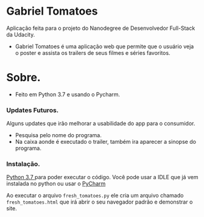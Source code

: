 # Gabriel Tomatoes

Aplicação feita para o projeto do Nanodegree de Desenvolvedor Full-Stack da Udacity.

  - Gabriel Tomatoes é uma aplicação web que permite que o usuário veja o poster e assista os trailers de seus filmes e séries favoritos.

# Sobre.

  - Feito em Python 3.7 e usando o Pycharm.

### Updates Futuros.

Alguns updates que irão melhorar a usabilidade do app para o consumidor.

* Pesquisa pelo nome do programa.
* Na caixa aonde é executado o trailer, também ira aparecer a sinopse do programa.

### Instalação.

[Python 3.7 ](https://www.python.org/) para poder executar o código.
Você pode usar a IDLE que já vem instalada no python ou usar o [PyCharm](https://www.jetbrains.com/pycharm/)

Ao executar o arquivo ```fresh_tomatoes.py``` ele cria um arquivo chamado ```fresh_tomatoes.html``` que irá abrir o seu navegador padrão e demonstrar o site.
